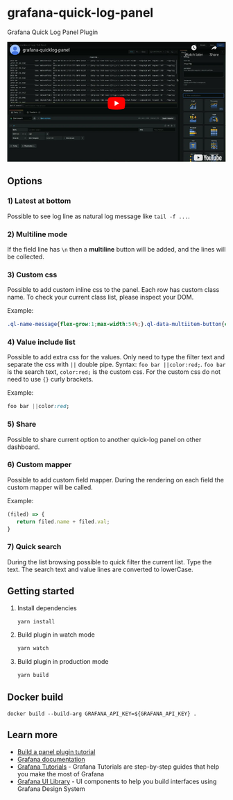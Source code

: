 # grafana-quick-log-panel
Grafana Quick Log Panel Plugin

[![grafana-quicklog-panel plugin usage video](https://github.com/ui3o/grafana-quick-log-panel/raw/main/resources/quick-log-panel-preview.png)](https://www.youtube.com/watch?v=PJylDybkHWw "grafana-quicklog-panel plugin usage video")


## Options

### 1) Latest at bottom

Possible to see log line as natural log message like `tail -f ...`.

### 2) Multiline mode

If the field line has `\n` then a **multiline** button will be added, and the lines will be collected.

### 3) Custom css

Possible to add custom inline css to the panel. Each row has custom class name. To check your current class list, please inspect your DOM.

Example:

```css
.ql-name-message{flex-grow:1;max-width:54%;}.ql-data-multiitem-button{color:green !important;}
```

### 4) Value include list

Possible to add extra css for the values. Only need to type the filter text and separate the css with `||` double pipe. Syntax: `foo bar ||color:red;`. `foo bar ` is the search text, `color:red;` is the custom css. For the custom css do not need to use `{}` curly brackets.

Example:

```css
foo bar ||color:red;
```

### 5) Share

Possible to share current option to another quick-log panel on other dashboard.

### 6) Custom mapper

Possible to add custom field mapper. During the rendering on each field the custom mapper will be called.   

Example:

```js
(filed) => { 
   return filed.name + filed.val;
} 
```

### 7) Quick search

During the list browsing possible to quick filter the current list. Type the text. The search text and value lines are converted to lowerCase.  


## Getting started

1. Install dependencies

   ```bash
   yarn install
   ```

2. Build plugin in watch mode

   ```bash
   yarn watch
   ```

3. Build plugin in production mode

   ```bash
   yarn build
   ```
## Docker build

```shell
docker build --build-arg GRAFANA_API_KEY=${GRAFANA_API_KEY} .
```

## Learn more

- [Build a panel plugin tutorial](https://grafana.com/tutorials/build-a-panel-plugin)
- [Grafana documentation](https://grafana.com/docs/)
- [Grafana Tutorials](https://grafana.com/tutorials/) - Grafana Tutorials are step-by-step guides that help you make the most of Grafana
- [Grafana UI Library](https://developers.grafana.com/ui) - UI components to help you build interfaces using Grafana Design System

